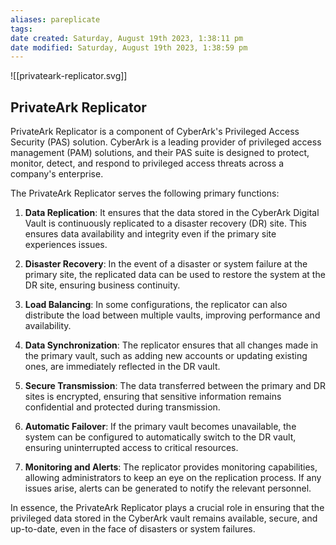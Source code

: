 ```yaml
---
aliases: pareplicate
tags: 
date created: Saturday, August 19th 2023, 1:38:11 pm
date modified: Saturday, August 19th 2023, 1:38:59 pm
---
```

![[privateark-replicator.svg]]

## PrivateArk Replicator

PrivateArk Replicator is a component of CyberArk's Privileged Access Security (PAS) solution. CyberArk is a leading provider of privileged access management (PAM) solutions, and their PAS suite is designed to protect, monitor, detect, and respond to privileged access threats across a company's enterprise.

The PrivateArk Replicator serves the following primary functions:

1. **Data Replication**: It ensures that the data stored in the CyberArk Digital Vault is continuously replicated to a disaster recovery (DR) site. This ensures data availability and integrity even if the primary site experiences issues.

2. **Disaster Recovery**: In the event of a disaster or system failure at the primary site, the replicated data can be used to restore the system at the DR site, ensuring business continuity.

3. **Load Balancing**: In some configurations, the replicator can also distribute the load between multiple vaults, improving performance and availability.

4. **Data Synchronization**: The replicator ensures that all changes made in the primary vault, such as adding new accounts or updating existing ones, are immediately reflected in the DR vault.

5. **Secure Transmission**: The data transferred between the primary and DR sites is encrypted, ensuring that sensitive information remains confidential and protected during transmission.

6. **Automatic Failover**: If the primary vault becomes unavailable, the system can be configured to automatically switch to the DR vault, ensuring uninterrupted access to critical resources.

7. **Monitoring and Alerts**: The replicator provides monitoring capabilities, allowing administrators to keep an eye on the replication process. If any issues arise, alerts can be generated to notify the relevant personnel.

In essence, the PrivateArk Replicator plays a crucial role in ensuring that the privileged data stored in the CyberArk vault remains available, secure, and up-to-date, even in the face of disasters or system failures.